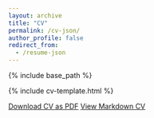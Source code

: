 ```yaml
---
layout: archive
title: "CV"
permalink: /cv-json/
author_profile: false
redirect_from:
  - /resume-json
---
```


{% include base_path %}

{% include cv-template.html %}

<div class="cv-download-links">
  <a href="{{ base_path }}/files/CV_LeQuyPhuong.pdf" class="btn btn--primary">Download CV as PDF</a>
  <a href="{{ base_path }}" class="btn btn--inverse">View Markdown CV</a>
</div>
